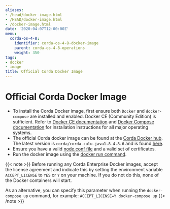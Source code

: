```yaml
---
aliases:
- /head/docker-image.html
- /HEAD/docker-image.html
- /docker-image.html
date: '2020-04-07T12:00:00Z'
menu:
  corda-os-4-8:
    identifier: corda-os-4-8-docker-image
    parent: corda-os-4-8-operations
    weight: 350
tags:
- docker
- image
title: Official Corda Docker Image
---
```



# Official Corda Docker Image

* To install the Corda Docker image, first ensure both `Docker` and `docker-compose` are installed and enabled. Docker CE (Community Edition) is sufficient. Refer to [Docker CE documentation](https://www.docker.com/community-edition)
    and [Docker Compose documentation](https://docs.docker.com/compose/install/) for installation instructions for all major operating systems.
* The official Corda docker image can be found at the [Corda Docker hub](https://hub.docker.com/u/corda). The latest version is `corda/corda-zulu-java1.8-4.8.6` and is found [here](https://hub.docker.com/r/corda/corda-zulu-java1.8-4.8.6).
* Ensure you have a valid [node.conf file](../../../../../en/platform/corda/4.8/open-source/node-database-tables.md) and a valid set of certificates.
* Run the docker image using the [docker run command](https://docs.docker.com/engine/reference/commandline/run/).

{{< note >}}
Before running any Corda Enterprise Docker images, accept the license agreement and indicate this by setting the environment variable `ACCEPT_LICENSE` to `YES` or `Y` on your machine. If you do not do this, none of the Docker containers will start.

As an alternative, you can specify this parameter when running the `docker-compose up` command, for example:
`ACCEPT_LICENSE=Y docker-compose up`
{{< /note >}}
